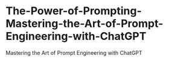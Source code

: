# The-Power-of-Prompting-Mastering-the-Art-of-Prompt-Engineering-with-ChatGPT
Mastering the Art of Prompt Engineering with ChatGPT
